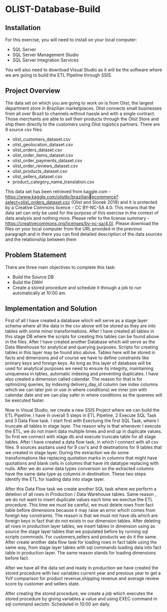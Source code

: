 # OLIST-Database-Build
## Installation
For this exercise, you will need to install on your local computer:
* SQL Server
* SQL Server Management Studio
* SQL Server Integration Services

You will also need to download Visual Studio as it will be the software where we are going to build the ETL Pipeline through SSIS.

## Project Overview
The data set on which you are going to work on is from Olist, the largest department store in 
Brazilian marketplaces. Olist connects small businesses from all over Brazil to channels without 
hassle and with a single contract. Those merchants are able to sell their products through the Olist 
Store and ship them directly to the customers using Olist logistics partners. There are 9 source csv 
files:
* olist_customers_dataset.csv
* olist_geolocation_dataset.csv
* olist_orders_dataset.csv
* olist_order_items_dataset.csv
* olist_order_payments_dataset.csv
* olist_order_reviews_dataset.csv
* olist_products_dataset.csv
* olist_sellers_dataset.csv
* product_category_name_translation.csv

This data set has been retrieved from kaggle.com -https://www.kaggle.com/olistbr/brazilianecommerce?select=olist_orders_dataset.csv (Olist and Sionek 2018) and it is protected by a 
Creative Commons licence - CC BY-NC-SA 4.0. This means that the data set can only be used for 
the purpose of this exercise in the context of data analysis and nothing more. Please refer to the 
license summary - https://creativecommons.org/licenses/by-nc-sa/4.0/.
Please download the files on your local computer from the URL provided in the previous paragraph 
and in there you can find detailed description of the data sources and the relationship between 
them

## Problem Statement
There are three main objectives to complete this task:
* Build the Source DB
* Build the DWH
* Create a stored procedure and schedule it through a job to run automatically at 10:00 am.

## Implementation and Solution
First of all I have created a database which will serve as a stage layer schema where all the data in the csv above will be stored as they are into tables with some minor transformations. After I have created all tables in this stage DB where the scripts for creating this tables can be found above in the files. After I have created another Database which will serve as the Data Warehouse for analytical and querying purposes. Scripts for creating tables in this layer may be found also above. Tables here will be stored in facts and dimensions and of course we have to define constraints like primary keys and foreign keys. As long as this layer of database will be used for analytical purposes we need to ensure its integrity, maintaining uniqueness in tables, automatic indexing and preventing duplicates. I have also created a dimension called calendar. The reason for that is for optimizing queries, by indexing delivery_day_id column (we index columns which we can later join or use in where conditions) we inner join with calendar date and we can play safer in where conditions as the quereies will be executed faster. 

Now in Visual Studio, we create a new SSIS Project where we can build the ETL Pipeline. I have in overall 5 steps in ETL Pipeline, 2 Execute SQL Task and 3 Data Flow task. 
I start first with Exectuing the first SQL Task, where I truncate all tables in stage layer. The reason why is that whenever I execute the ETL, we do not insert data multiple times and end up in duplicate values.
So first we connect with stage db and execute truncate table for all stage tables.
After I have created a data flow task, in which I connect with all csv files. 9 sources assitans used for 9 csv's and 9 destinations for 9 tables that we created in stage layer. During the extraction we do some transformations like replacing quotation marks in columns that might have quotations and blank cells in columns that have int datatype replacing with nulls. After we do some data types conversion so the extracted columns have the same data type as columns in destination. These two steps identify the ETL for loading data into stage layer.

After this Data Flow task we create another SQL task where we perform a deletion of all rows in Production / Data Warehouse tables. Same reason , we do not want to insert duplicate values each time we exectue the ETL procedure. This time we must be careful, we must delete rows from fact table before dimensions because it may raise an error which comes from foreign key constraints. The reason is that we must not have ids which are foreign keys in fact that do not exists in our dimension tables. 
After deleting all rows in production layer tables, we insert tables in dimension using as source the stage layer tables that we populated before by running sql scripts commnads. For customers,sellers and products we do it the same. After create another data flow task for loading rows in fact table using the same way, from stage layer tables with sql commands loading data into fact table in production layer.
The same reason stands for loading dimensions before fact.

After we have all the data set and ready in production we have created the stored procedure with two variables current year and previous year to get a YoY comparison for product revenue,shipping revenue and average review score by customer and sellers state.

After creating the stored procedure, we create a job which executes the stored procedure by giving variables a value and using EXEC command in sql command seciotn. Scheduled in 10:00 am daily.

